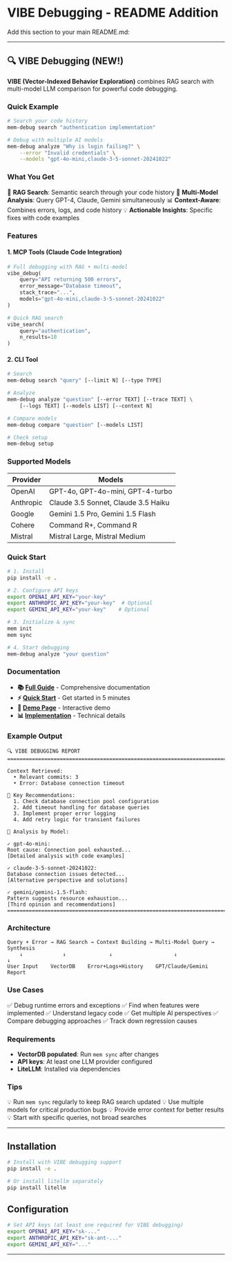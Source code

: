 # VIBE Debugging - README Addition

Add this section to your main README.md:

---

## 🔍 VIBE Debugging (NEW!)

**VIBE (Vector-Indexed Behavior Exploration)** combines RAG search with multi-model LLM comparison for powerful code debugging.

### Quick Example

```bash
# Search your code history
mem-debug search "authentication implementation"

# Debug with multiple AI models
mem-debug analyze "Why is login failing?" \
    --error "Invalid credentials" \
    --models "gpt-4o-mini,claude-3-5-sonnet-20241022"
```

### What You Get

🔎 **RAG Search**: Semantic search through your code history
🤖 **Multi-Model Analysis**: Query GPT-4, Claude, Gemini simultaneously
📊 **Context-Aware**: Combines errors, logs, and code history
💡 **Actionable Insights**: Specific fixes with code examples

### Features

#### 1. MCP Tools (Claude Code Integration)

```python
# Full debugging with RAG + multi-model
vibe_debug(
    query="API returning 500 errors",
    error_message="Database timeout",
    stack_trace="...",
    models="gpt-4o-mini,claude-3-5-sonnet-20241022"
)

# Quick RAG search
vibe_search(
    query="authentication",
    n_results=10
)
```

#### 2. CLI Tool

```bash
# Search
mem-debug search "query" [--limit N] [--type TYPE]

# Analyze
mem-debug analyze "question" [--error TEXT] [--trace TEXT] \
    [--logs TEXT] [--models LIST] [--context N]

# Compare models
mem-debug compare "question" [--models LIST]

# Check setup
mem-debug setup
```

### Supported Models

| Provider | Models |
|----------|--------|
| OpenAI | GPT-4o, GPT-4o-mini, GPT-4-turbo |
| Anthropic | Claude 3.5 Sonnet, Claude 3.5 Haiku |
| Google | Gemini 1.5 Pro, Gemini 1.5 Flash |
| Cohere | Command R+, Command R |
| Mistral | Mistral Large, Mistral Medium |

### Quick Start

```bash
# 1. Install
pip install -e .

# 2. Configure API keys
export OPENAI_API_KEY="your-key"
export ANTHROPIC_API_KEY="your-key"  # Optional
export GEMINI_API_KEY="your-key"    # Optional

# 3. Initialize & sync
mem init
mem sync

# 4. Start debugging
mem-debug analyze "your question"
```

### Documentation

- **📚 [Full Guide](./VIBE_DEBUGGING_GUIDE.md)** - Comprehensive documentation
- **⚡ [Quick Start](./VIBE_DEBUGGING_QUICKSTART.md)** - Get started in 5 minutes
- **🎨 [Demo Page](./vibe-debugging-demo.html)** - Interactive demo
- **📊 [Implementation](./VIBE_DEBUGGING_IMPLEMENTATION_SUMMARY.md)** - Technical details

### Example Output

```
🔍 VIBE DEBUGGING REPORT
================================================================================

Context Retrieved:
  • Relevant commits: 3
  • Error: Database connection timeout

🎯 Key Recommendations:
  1. Check database connection pool configuration
  2. Add timeout handling for database queries
  3. Implement proper error logging
  4. Add retry logic for transient failures

💬 Analysis by Model:

✓ gpt-4o-mini:
Root cause: Connection pool exhausted...
[Detailed analysis with code examples]

✓ claude-3-5-sonnet-20241022:
Database connection issues detected...
[Alternative perspective and solutions]

✓ gemini/gemini-1.5-flash:
Pattern suggests resource exhaustion...
[Third opinion and recommendations]
================================================================================
```

### Architecture

```
Query + Error → RAG Search → Context Building → Multi-Model Query → Synthesis
    ↓             ↓              ↓                    ↓               ↓
User Input    VectorDB    Error+Logs+History    GPT/Claude/Gemini  Report
```

### Use Cases

✅ Debug runtime errors and exceptions
✅ Find when features were implemented
✅ Understand legacy code
✅ Get multiple AI perspectives
✅ Compare debugging approaches
✅ Track down regression causes

### Requirements

- **VectorDB populated**: Run `mem sync` after changes
- **API keys**: At least one LLM provider configured
- **LiteLLM**: Installed via dependencies

### Tips

💡 Run `mem sync` regularly to keep RAG search updated
💡 Use multiple models for critical production bugs
💡 Provide error context for better results
💡 Start with specific queries, not broad searches

---

## Installation

```bash
# Install with VIBE debugging support
pip install -e .

# Or install litellm separately
pip install litellm
```

## Configuration

```bash
# Set API keys (at least one required for VIBE debugging)
export OPENAI_API_KEY="sk-..."
export ANTHROPIC_API_KEY="sk-ant-..."
export GEMINI_API_KEY="..."
```

---
